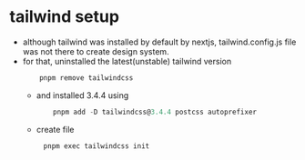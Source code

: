 # tailwind setup

- although tailwind was installed by default by nextjs, tailwind.config.js file was not there to create design system.
- for that, uninstalled the latest(unstable) tailwind version
  ```javascript
      pnpm remove tailwindcss
  ```
  - and installed 3.4.4 using
    ```javascript
        pnpm add -D tailwindcss@3.4.4 postcss autoprefixer
    ```
  - create file
  ```javascript
       pnpm exec tailwindcss init
  ```
